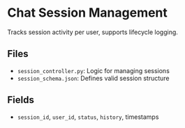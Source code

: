 # Chat Session Management

Tracks session activity per user, supports lifecycle logging.

## Files
- `session_controller.py`: Logic for managing sessions
- `session_schema.json`: Defines valid session structure

## Fields
- `session_id`, `user_id`, `status`, `history`, timestamps
